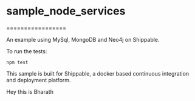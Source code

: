 # sample_node_services
=================

An example using MySql, MongoDB and Neo4j on Shippable.

To run the tests:

`npm test`

This sample is built for Shippable, a docker based continuous integration and deployment platform.

Hey this is Bharath